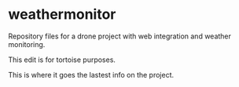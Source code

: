 # weathermonitor
Repository files for a drone project with web integration and weather monitoring.

This edit is for tortoise purposes.

This is where it goes the lastest info on the project.
